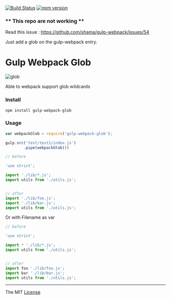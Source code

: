 [![Build Status](https://travis-ci.org/webcaetano/gulp-webpack-glob.svg?branch=master)](https://travis-ci.org/webcaetano/gulp-webpack-glob) [![npm version](https://badge.fury.io/js/gulp-webpack-glob.svg)](http://badge.fury.io/js/gulp-webpack-glob)

### ** This repo are not working ** 
Read this issue : https://github.com/shama/gulp-webpack/issues/54

Just add a glob on the gulp-webpack entry.


# Gulp Webpack Glob

![glob](https://raw.githubusercontent.com/isaacs/node-glob/master/oh-my-glob.gif)

Able to webpack support glob wildcards

### Install
```
npm install gulp-webpack-glob
```

### Usage
```javascript
var webpackGlob = require('gulp-webpack-glob');

gulp.src('test/test1/index.js')
		.pipe(webpackGlob())

// before

'use strict';

import './lib/*.js';
import utils from './utils.js';


// after
import './lib/foo.js';
import './lib/bar.js';
import utils from './utils.js';

```

Or with Filename as var

```javascript
// before

'use strict';

import * './lib/*.js';
import utils from './utils.js';


// after
import foo './lib/foo.js';
import bar './lib/bar.js';
import utils from './utils.js';
```

---------------------------------

The MIT [License](https://raw.githubusercontent.com/webcaetano/gulp-webpack-glob/master/LICENSE.md)
